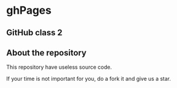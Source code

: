 # ghPages
## GitHub class 2

<!---
 # [Lets code for life](https://www.veinerd.com/image/cache/catalog/camisetas/doutor-estranho-1-estampa-590x620.jpg) 
-->
## About the repository
This repository have useless source code. <br>

If your time is not important for you, do a fork it and give us a star.<br>

